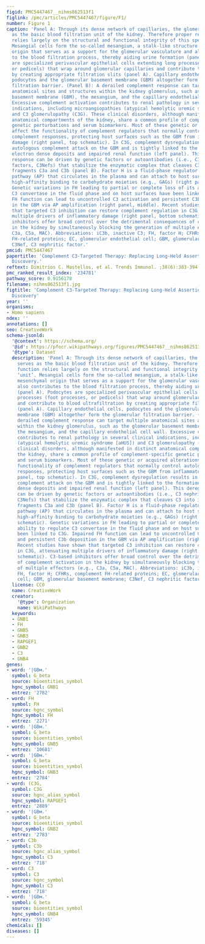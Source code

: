 ```yaml
---
figid: PMC5447467__nihms862513f1
figlink: /pmc/articles/PMC5447467/figure/F1/
number: Figure 1
caption: 'Panel A: Through its dense network of capillaries, the glomerulus serves
  as the basic blood filtration unit of the kidney. Therefore proper renal function
  relies largely on the structural and functional integrity of this specialized ‘unit’.
  Mesangial cells form the so-called mesangium, a stalk-like structure of mesenchymal
  origin that serves as a support for the glomerular vasculature and also contributes
  to the blood filtration process, thereby aiding urine formation (panel A). Podocytes
  are specialized perivascular epithelial cells extending long processes (foot processes,
  or pedicels) that wrap around glomerular capillaries and contribute to blood ultrafiltration
  by creating appropriate filtration slits (panel A). Capillary endothelial cells,
  podocytes and the glomerular basement membrane (GBM) altogether form the glomerular
  filtration barrier. (Panel B): A derailed complement response can target multiple
  anatomical sites and structures within the kidney glomerulus, such as the glomerular
  basement membrane (GBM), the mesangium, and the capillary endothelial cell wall.
  Excessive complement activation contributes to renal pathology in several clinical
  indications, including microangiopathies (atypical hemolytic uremic syndrome [aHUS])
  and C3 glomerulopathy (C3G). These clinical disorders, although manifested in distinct
  anatomical compartments of the kidney, share a common profile of complement-specific
  genetic perturbations and serum biomarkers. Most of these genetic or acquired alterations
  affect the functionality of complement regulators that normally control autologous
  complement responses, protecting host surfaces such as the GBM from inflammatory
  damage (right panel, top schematic). In C3G, complement dysregulation results in
  autologous complement attack on the GBM and is tightly linked to the formation of
  electron dense deposits and impaired renal function (left panel). This deregulated
  response can be driven by genetic factors or autoantibodies (i.e., C3 nephritic
  factors, C3Nefs) that stabilize the enzymatic complex that cleaves C3 into its bioactive
  fragments C3a and C3b (panel B). Factor H is a fluid-phase regulator of the alternative
  pathway (AP) that circulates in the plasma and can attach to host surfaces through
  high-affinity binding to carbohydrate moieties (e.g., GAGs) (right panel, top schematic).
  Genetic variations in FH leading to partial or complete loss of its ability to regulate
  C3 convertase in the fluid phase and on host surfaces have been linked to C3G. Impaired
  FH function can lead to uncontrolled C3 activation and persistent C3b deposition
  in the GBM via AP amplification (right panel, middle). Recent studies have shown
  that targeted C3 inhibition can restore complement regulation in C3G, attenuating
  multiple drivers of inflammatory damage (right panel, bottom schematic). C3-based
  inhibitors offer broad control over the detrimental consequences of complement activation
  in the kidney by simultaneously blocking the generation of multiple effectors (e.g.,
  C3a, C5a, MAC). Abbreviations: iC3b, inactive C3; FH, factor H; CFHRs, complement
  FH-related proteins; EC, glomerular endothelial cell; GBM, glomerular basement membrane;
  C3Nef, C3 nephritic factor.'
pmcid: PMC5447467
papertitle: 'Complement C3-Targeted Therapy: Replacing Long-Held Assertions with Evidence-Based
  Discovery.'
reftext: Dimitrios C. Mastellos, et al. Trends Immunol. ;38(6):383-394.
pmc_ranked_result_index: '234781'
pathway_score: 0.9156178
filename: nihms862513f1.jpg
figtitle: 'Complement C3-Targeted Therapy: Replacing Long-Held Assertions with Evidence-Based
  Discovery'
year: ''
organisms:
- Homo sapiens
ndex: ''
annotations: []
seo: CreativeWork
schema-jsonld:
  '@context': https://schema.org/
  '@id': https://pfocr.wikipathways.org/figures/PMC5447467__nihms862513f1.html
  '@type': Dataset
  description: 'Panel A: Through its dense network of capillaries, the glomerulus
    serves as the basic blood filtration unit of the kidney. Therefore proper renal
    function relies largely on the structural and functional integrity of this specialized
    ‘unit’. Mesangial cells form the so-called mesangium, a stalk-like structure of
    mesenchymal origin that serves as a support for the glomerular vasculature and
    also contributes to the blood filtration process, thereby aiding urine formation
    (panel A). Podocytes are specialized perivascular epithelial cells extending long
    processes (foot processes, or pedicels) that wrap around glomerular capillaries
    and contribute to blood ultrafiltration by creating appropriate filtration slits
    (panel A). Capillary endothelial cells, podocytes and the glomerular basement
    membrane (GBM) altogether form the glomerular filtration barrier. (Panel B): A
    derailed complement response can target multiple anatomical sites and structures
    within the kidney glomerulus, such as the glomerular basement membrane (GBM),
    the mesangium, and the capillary endothelial cell wall. Excessive complement activation
    contributes to renal pathology in several clinical indications, including microangiopathies
    (atypical hemolytic uremic syndrome [aHUS]) and C3 glomerulopathy (C3G). These
    clinical disorders, although manifested in distinct anatomical compartments of
    the kidney, share a common profile of complement-specific genetic perturbations
    and serum biomarkers. Most of these genetic or acquired alterations affect the
    functionality of complement regulators that normally control autologous complement
    responses, protecting host surfaces such as the GBM from inflammatory damage (right
    panel, top schematic). In C3G, complement dysregulation results in autologous
    complement attack on the GBM and is tightly linked to the formation of electron
    dense deposits and impaired renal function (left panel). This deregulated response
    can be driven by genetic factors or autoantibodies (i.e., C3 nephritic factors,
    C3Nefs) that stabilize the enzymatic complex that cleaves C3 into its bioactive
    fragments C3a and C3b (panel B). Factor H is a fluid-phase regulator of the alternative
    pathway (AP) that circulates in the plasma and can attach to host surfaces through
    high-affinity binding to carbohydrate moieties (e.g., GAGs) (right panel, top
    schematic). Genetic variations in FH leading to partial or complete loss of its
    ability to regulate C3 convertase in the fluid phase and on host surfaces have
    been linked to C3G. Impaired FH function can lead to uncontrolled C3 activation
    and persistent C3b deposition in the GBM via AP amplification (right panel, middle).
    Recent studies have shown that targeted C3 inhibition can restore complement regulation
    in C3G, attenuating multiple drivers of inflammatory damage (right panel, bottom
    schematic). C3-based inhibitors offer broad control over the detrimental consequences
    of complement activation in the kidney by simultaneously blocking the generation
    of multiple effectors (e.g., C3a, C5a, MAC). Abbreviations: iC3b, inactive C3;
    FH, factor H; CFHRs, complement FH-related proteins; EC, glomerular endothelial
    cell; GBM, glomerular basement membrane; C3Nef, C3 nephritic factor.'
  license: CC0
  name: CreativeWork
  creator:
    '@type': Organization
    name: WikiPathways
  keywords:
  - GNB1
  - FH
  - GNB5
  - GNB3
  - RAPGEF1
  - GNB2
  - C3
  - GNB4
genes:
- word: '|GBм.'
  symbol: G_beta
  source: bioentities_symbol
  hgnc_symbol: GNB1
  entrez: '2782'
- word: FH
  symbol: FH
  source: hgnc_symbol
  hgnc_symbol: FH
  entrez: '2271'
- word: '|GBм.'
  symbol: G_beta
  source: bioentities_symbol
  hgnc_symbol: GNB5
  entrez: '10681'
- word: '|GBм.'
  symbol: G_beta
  source: bioentities_symbol
  hgnc_symbol: GNB3
  entrez: '2784'
- word: (C3G,
  symbol: C3G
  source: hgnc_alias_symbol
  hgnc_symbol: RAPGEF1
  entrez: '2889'
- word: '|GBм.'
  symbol: G_beta
  source: bioentities_symbol
  hgnc_symbol: GNB2
  entrez: '2783'
- word: C3b
  symbol: C3b
  source: hgnc_alias_symbol
  hgnc_symbol: C3
  entrez: '718'
- word: C3
  symbol: C3
  source: hgnc_symbol
  hgnc_symbol: C3
  entrez: '718'
- word: '|GBм.'
  symbol: G_beta
  source: bioentities_symbol
  hgnc_symbol: GNB4
  entrez: '59345'
chemicals: []
diseases: []
---
```

